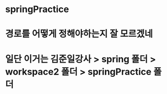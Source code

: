 # springPractice
# 경로를 어떻게 정해야하는지 잘 모르겠네
# 일단 이거는 김준일강사 > spring 폴더 > workspace2 폴더 > springPractice 폴더
